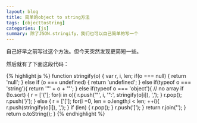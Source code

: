 ```yaml
---
layout: blog
title: 简单的object to string方法
tags: [objecttostring]
categories: [js]
summary: 除了JSON.stringify，我们也可以自己简单的写一个
---
```


自己好早之前写过这个方法。但今天突然发现更简短一些。

然后就有了下面这段代码：

{% highlight js %}
function stringify(o) {
    var r, i, len;
    if(o === null) {
        return 'null';
    } else if (o === undefined) {
        return 'undefined';
    } else if(typeof o === 'string'){
        return '"' + o + '"';
    } else if(typeof o === 'object'){
        // no array
        if (!o.sort) {
            r = ['{'];
            for(i in o){
                r.push('"', i, '":', stringify(o[i]), ',');
            }
            r.pop();
            r.push('}');
        } else {
            r = ['['];
            for(i =0, len = o.length;i < len; ++i){
                r.push(stringify(o[i]), ',');
            }
            if (len) {
                r.pop();
            }
            r.push(']');
        }
        return r.join('');
    }
    return o.toString();
}
{% endhighlight %}
